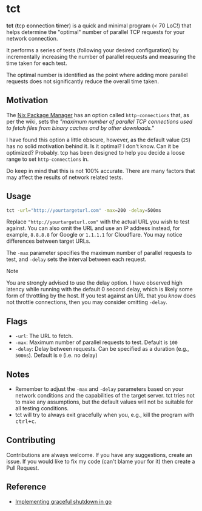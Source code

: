 # tct

**tct** (**t**cp **c**onnection **t**imer) is a quick and minimal program (< 70
LoC!) that helps determine the "optimal" number of parallel TCP requests for
your network connection.

It performs a series of tests (following your desired configuration) by
incrementally increasing the number of parallel requests and measuring the time
taken for each test.

The optimal number is identified as the point where adding more parallel
requests does not significantly reduce the overall time taken.

## Motivation

The [Nix Package Manager](https://github.com/NixOS/nix) has an option called
`http-connections` that, as per the wiki, sets the _"maximum number of parallel
TCP connections used to fetch files from binary caches and by other downloads."_

I have found this option a little obscure, however, as the default value (`25`)
has no solid motivation behind it. Is it optimal? I don't know. Can it be
optimized? Probably. tcp has been designed to help you decide a loose range to
set `http-connections` in.

Do keep in mind that this is not 100% accurate. There are many factors that may
affect the results of network related tests.

## Usage

```bash
tct -url="http://yourtargeturl.com" -max=200 -delay=500ms
```

Replace `"http://yourtargeturl.com"` with the actual URL you wish to test
against. You can also omit the URL and use an IP address instead, for example,
`8.8.8.8` for Google or `1.1.1.1` for Cloudflare. You may notice differences
between target URLs.

The `-max` parameter specifies the maximum number of parallel requests to test,
and `-delay` sets the interval between each request.

<!-- deno-fmt-ignore-start -->

> [!NOTE]
> You are strongly advised to use the delay option. I have observed high
> latency while running with the default 0 second delay, which is likely some
> form of throttling by the host. If you test against an URL that you _know_
> does not throttle connections, then you may consider omitting `-delay`.

<!-- deno-fmt-ignore-end -->

## Flags

- `-url`: The URL to fetch.
- `-max`: Maximum number of parallel requests to test. Default is `100`
- `-delay`: Delay between requests. Can be specified as a duration (e.g.,
  `500ms`). Default is `0` (i.e. no delay)

## Notes

- Remember to adjust the `-max` and `-delay` parameters based on your network
  conditions and the capabilities of the target server. tct tries not to make
  any assumptions, but the default values will not be suitable for all testing
  conditions.
- tct will try to always exit gracefully when you, e.g., kill the program with
  <kbd>ctrl+c</kbd>.

## Contributing

Contributions are always welcome. If you have any suggestions, create an issue.
If you would like to fix my code (can't blame your for it) then create a Pull
Request.

## Reference

[Implementing graceful shutdown in go]: https://www.rudderstack.com/blog/implementing-graceful-shutdown-in-go/

- [Implementing graceful shutdown in go]

